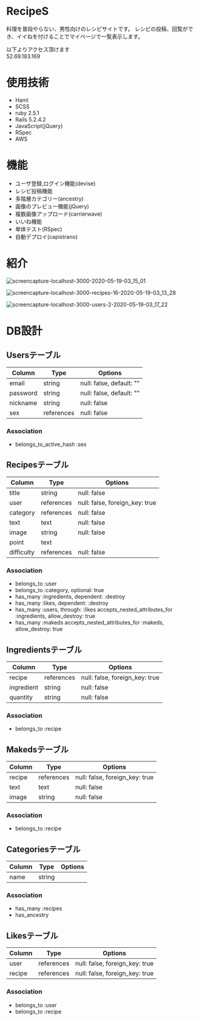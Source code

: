 # RecipeS
料理を普段やらない、男性向けのレシピサイトです。
レシピの投稿、回覧ができ、イイねを付けることでマイページで一覧表示します。

以下よりアクセス頂けます  
52.69.183.169

# 使用技術
- Haml
- SCSS
- ruby 2.5.1
- Rails 5.2.4.2
- JavaScript(jQuery)
- RSpec
- AWS

# 機能
- ユーザ登録,ログイン機能(devise)
- レシピ投稿機能
- 多階層カテゴリー(ancestry)
- 画像のプレビュー機能(jQuery)
- 複数画像アップロード(carrierwave)
- いいね機能
- 単体テスト(RSpec)
- 自動デプロイ(capistrano)

# 紹介
![screencapture-localhost-3000-2020-05-19-03_15_01](https://user-images.githubusercontent.com/57590363/82246129-17f43c80-997f-11ea-8cef-92cc05be28d7.png)

![screencapture-localhost-3000-recipes-16-2020-05-19-03_13_28](https://user-images.githubusercontent.com/57590363/82245940-d1064700-997e-11ea-9701-c57dc76e6ce8.png)

![screencapture-localhost-3000-users-2-2020-05-19-03_17_22](https://user-images.githubusercontent.com/57590363/82246259-4bcf6200-997f-11ea-877a-670029241cc3.png)


# DB設計

## Usersテーブル
|Column   |Type       |Options                  |
|---------|-----------|-------------------------|
|email    |string     |null: false, default: "" |
|password |string     |null: false, default: "" |
|nickname |string     |null: false              |
|sex      |references |null: false              |

### Association
- belongs_to_active_hash :sex

## Recipesテーブル
|Column     |Type       |Options                        |
|-----------|-----------|-------------------------------|
|title      |string     |null: false                    |
|user       |references |null: false, foreign_key: true |
|category   |references |null: false                    |
|text       |text       |null: false                    |
|image      |string     |null: false                    |
|point      |text       |                               |
|difficulty |references |null: false                    |

### Association
- belongs_to :user
- belongs_to :category, optional: true
- has_many :ingredients, dependent: :destroy
- has_many :likes, dependent: :destroy
- has_many :users, through: :likes
  accepts_nested_attributes_for :ingredients, allow_destroy: true
- has_many :makeds
  accepts_nested_attributes_for :makeds, allow_destroy: true

## Ingredientsテーブル
|Column     |Type       |Options                        |
|-----------|-----------|-------------------------------|
|recipe     |references |null: false, foreign_key: true |
|ingredient |string     |null: false                    |
|quantity   |string     |null: false                    |

### Association
- belongs_to :recipe

## Makedsテーブル
|Column     |Type       |Options                        |
|-----------|-----------|-------------------------------|
|recipe     |references |null: false, foreign_key: true |
|text       |text       |null: false                    |
|image      |string     |null: false                    |

### Association
- belongs_to :recipe

## Categoriesテーブル
|Column |Type   |Options |
|-------|-------|--------|
|name   |string |        |

### Association
- has_many :recipes
- has_ancestry

## Likesテーブル
|Column |Type       |Options                        |
|-------|-----------|-------------------------------|
|user   |references |null: false, foreign_key: true |
|recipe |references |null: false, foreign_key: true |

### Association
- belongs_to :user
- belongs_to :recipe